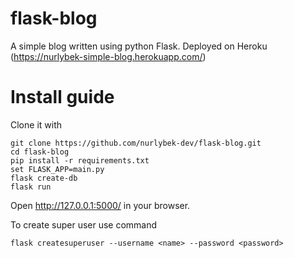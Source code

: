 # flask-blog
A simple blog written using python Flask.
Deployed on Heroku (https://nurlybek-simple-blog.herokuapp.com/)

# Install guide
Clone it with
```
git clone https://github.com/nurlybek-dev/flask-blog.git
cd flask-blog
pip install -r requirements.txt
set FLASK_APP=main.py
flask create-db
flask run
```
Open http://127.0.0.1:5000/ in your browser.


To create super user use command
```
flask createsuperuser --username <name> --password <password>
```
